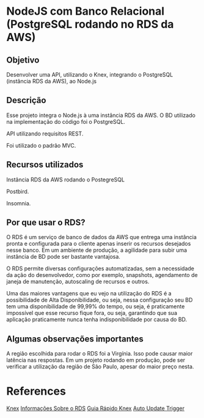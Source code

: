 # NodeJS com Banco Relacional (PostgreSQL rodando no RDS da AWS)

## Objetivo

Desenvolver uma API, utilizando o Knex, integrando o PostgreSQL (instância RDS da AWS), ao Node.js

## Descrição

Esse projeto integra o Node.js à uma instância RDS da AWS. O BD utilizado na implementação do código foi o PostgreSQL.

API utilizando requisitos REST.

Foi utilizado o padrão MVC.

## Recursos utilizados

Instância RDS da AWS rodando o PostegreSQL

Postbird.

Insomnia.

## Por que usar o RDS?

O RDS é um serviço de banco de dados da AWS que entrega uma instância pronta e configurada para o cliente apenas inserir os recursos desejados nesse banco. Em um ambiente de produção, a agilidade para subir uma instância de BD pode ser bastante vantajosa.

O RDS permite diversas configurações automatizadas, sem a necessidade da ação do desenvolvedor, como por exemplo, snapshots, agendamento de janeja de manutenção, autoscaling de recursos e outros.

Uma das maiores vantagens que eu vejo na utilização do RDS é a possibilidade de Alta Disponibilidade, ou seja, nessa configuração seu BD tem uma disponibilidade de 99,99% do tempo, ou seja, é praticamente impossível que esse recurso fique fora, ou seja, garantindo que sua aplicação praticamente nunca tenha indisponibilidade por causa do BD.

## Algumas observações importantes

A região escolhida para rodar o RDS foi a Virgínia. Isso pode causar maior latência nas respostas. Em um projeto rodando em produção, pode ser verificar a utilização da região de São Paulo, apesar do maior preço nesta.

# References

[Knex](http://knexjs.org/)
[Informações Sobre o RDS](https://aws.amazon.com/pt/rds/)
[Guia Rápido Knex](https://devhints.io/knex)
[Auto Update Trigger](https://stackoverflow.com/questions/36728899/knex-js-auto-update-trigger/48028011#48028011)